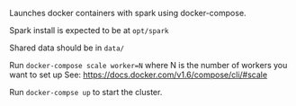 Launches docker containers with spark using docker-compose.

Spark install is expected to be at ```opt/spark```

Shared data should be in ```data/```


Run ```docker-compose scale worker=N``` where N is the number of workers you want to set up See: https://docs.docker.com/v1.6/compose/cli/#scale

Run ```docker-compse up``` to start the cluster.
